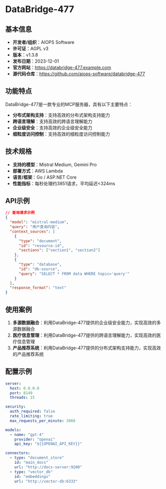 # DataBridge-477

## 基本信息

- **开发者/组织**：AIOPS Software
- **许可证**：AGPL v3
- **版本**：v1.3.8
- **发布日期**：2023-12-01
- **官方网站**：https://databridge-477.example.com
- **源代码仓库**：https://github.com/aiops-software/databridge-477

## 功能特点

DataBridge-477是一款专业的MCP服务器，具有以下主要特点：

- **分布式架构支持**：支持高效的分布式架构支持能力
- **跨语言理解**：支持高效的跨语言理解能力
- **企业级安全**：支持高效的企业级安全能力
- **细粒度访问控制**：支持高效的细粒度访问控制能力


## 技术规格

- **支持的模型**：Mistral Medium, Gemini Pro
- **部署方式**：AWS Lambda
- **语言/框架**：Go / ASP.NET Core
- **性能指标**：每秒处理约3851请求，平均延迟<324ms

## API示例

```json
// 查询请求示例
{
  "model": "mistral-medium",
  "query": "用户查询内容",
  "context_sources": [
    {
      "type": "document",
      "id": "resource-id",
      "sections": ["section1", "section2"]
    },
    {
      "type": "database",
      "id": "db-source",
      "query": "SELECT * FROM data WHERE topic='query'"
    }
  ],
  "response_format": "text"
}
```

## 使用案例

1. **多源数据融合**：利用DataBridge-477提供的企业级安全能力，实现高效的多源数据融合
2. **医疗信息管理**：利用DataBridge-477提供的跨语言理解能力，实现高效的医疗信息管理
3. **产品推荐系统**：利用DataBridge-477提供的分布式架构支持能力，实现高效的产品推荐系统


## 配置示例

```yaml
server:
  host: 0.0.0.0
  port: 8149
  threads: 15

security:
  auth_required: false
  rate_limiting: true
  max_requests_per_minute: 3868

models:
  - name: "gpt-4"
    provider: "openai"
    api_key: "${{OPENAI_API_KEY}}"

connectors:
  - type: "document_store"
    id: "main_docs"
    url: "http://docs-server:9200"
  - type: "vector_db"
    id: "embeddings"
    url: "http://vector-db:6333"
```